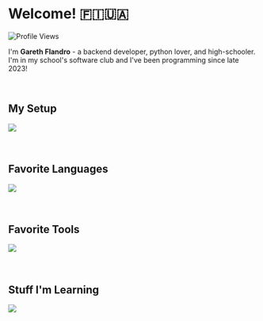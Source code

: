   <h1>Welcome! 🇫🇮🇺🇦</h1> <img src="https://komarev.com/ghpvc/?username=divnerd&color=1B7951&style=for-the-badge&label=Views+Thus+Far" alt="Profile Views"/>
<div align="left">

  <p>I'm <strong>Gareth Flandro</strong> - a backend developer, python lover, and high-schooler. I'm in my school's software club and I've been programming since late 2023!</p><br>
  
  <h2>My Setup</h2>
  <img src="https://skillicons.dev/icons?i=mint,vscode,androidstudio,gmail"/><br><br><br>
  
  <h2>Favorite Languages</h2>
  <img src="https://skillicons.dev/icons?i=python,js,java," /><br><br><br>

  <h2>Favorite Tools</h2>
  <img src="https://skillicons.dev/icons?i=github,git,markdown,stackoverflow,vscode,ubuntu"/><br><br><br>

  <h2>Stuff I'm Learning</h2>
  <img src="https://skillicons.dev/icons?i=java,kotlin,cs,htmx"/><br><br><br>
  
</div>
